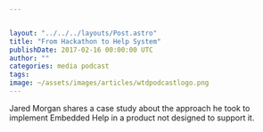 ```yaml
---


layout: "../../../layouts/Post.astro"
title: "From Hackathon to Help System"
publishDate: 2017-02-16 00:00:00 UTC
author: ""
categories: media podcast
tags:
image: ~/assets/images/articles/wtdpodcastlogo.png
---
```


Jared Morgan shares a case study about the approach he took to implement Embedded Help in a product not designed to support it.
